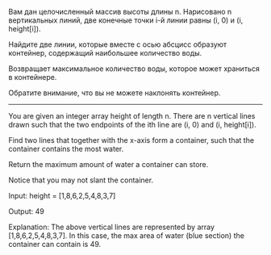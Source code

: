 Вам дан целочисленный массив высоты длины n. Нарисовано n вертикальных линий, две конечные точки i-й линии равны (i, 0) и (i, height[i]).

Найдите две линии, которые вместе с осью абсцисс образуют контейнер, содержащий наибольшее количество воды.

Возвращает максимальное количество воды, которое может храниться в контейнере.

Обратите внимание, что вы не можете наклонять контейнер.

------

You are given an integer array height of length n. There are n vertical lines drawn such that the two endpoints of the ith line are (i, 0) and (i, height[i]).

Find two lines that together with the x-axis form a container, such that the container contains the most water.

Return the maximum amount of water a container can store.

Notice that you may not slant the container.

Input: height = [1,8,6,2,5,4,8,3,7]

Output: 49

Explanation: The above vertical lines are represented by array [1,8,6,2,5,4,8,3,7]. In this case, the max area of water (blue section) the container can contain is 49.

